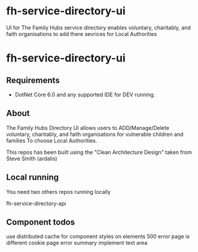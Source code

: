 # fh-service-directory-ui
UI for The Family Hubs service directory enables  voluntary, charitably, and faith organisations to add there sevrices for Local Authorities

# fh-service-directory-ui

## Requirements
* DotNet Core 6.0 and any supported IDE for DEV running.

## About

The Family Hubs Directory UI  allows users to ADD/Manage/Delete  voluntary, charitably, and faith organisations for vulnerable children and families To choose Local Authorities.

This repos has been built using the "Clean Architecture Design" taken from Steve Smith (ardalis)


## Local running

You need two others repos running locally

fh-service-directory-api

## Component todos

use distributed cache for component
styles on elements
500 error page is different
cookie page
error summary
implement text area
